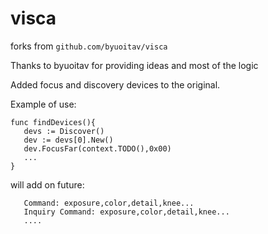 # visca
forks from ```github.com/byuoitav/visca```

Thanks to byuoitav for providing ideas and most of the logic


Added focus and discovery devices to the original.

Example of use:

```golang
func findDevices(){
   devs := Discover()
   dev := devs[0].New()
   dev.FocusFar(context.TODO(),0x00)
   ...
}
```

will add on future:

```shell
   Command: exposure,color,detail,knee...
   Inquiry Command: exposure,color,detail,knee...
   ....
```
